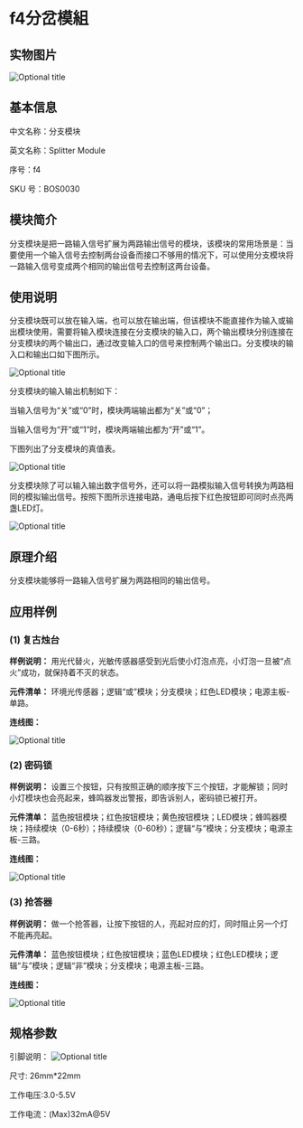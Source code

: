 # f4分岔模組

## 实物图片

![Optional title](.gitbook/assets/boson-fen-zhi-mo-kuai-shi-wu-tu.png)

## 基本信息

中文名称：分支模块

英文名称：Splitter Module

序号：f4

SKU 号：BOS0030

## 模块简介

分支模块是把一路输入信号扩展为两路输出信号的模块，该模块的常用场景是：当要使用一个输入信号去控制两台设备而接口不够用的情况下，可以使用分支模块将一路输入信号变成两个相同的输出信号去控制这两台设备。

## 使用说明

分支模块既可以放在输入端，也可以放在输出端，但该模块不能直接作为输入或输出模块使用，需要将输入模块连接在分支模块的输入口，两个输出模块分别连接在分支模块的两个输出口，通过改变输入口的信号来控制两个输出口。分支模块的输入口和输出口如下图所示。

![Optional title](.gitbook/assets/boson-fen-zhi-mo-kuai-shi-yong-shuo-ming-1.png)

分支模块的输入输出机制如下：

当输入信号为“关”或“0”时，模块两端输出都为“关”或“0”；

当输入信号为“开”或“1”时，模块两端输出都为“开”或“1”。

下图列出了分支模块的真值表。

![Optional title](.gitbook/assets/boson-fen-zhi-mo-kuai-shi-yong-shuo-ming-2.png)

分支模块除了可以输入输出数字信号外，还可以将一路模拟输入信号转换为两路相同的模拟输出信号。按照下图所示连接电路，通电后按下红色按钮即可同时点亮两盏LED灯。

![Optional title](.gitbook/assets/boson-fen-zhi-mo-kuai-shi-yong-shuo-ming-3.png)

## 原理介绍

分支模块能够将一路输入信号扩展为两路相同的输出信号。

## 应用样例

### **\(1\) 复古烛台**

**样例说明：** 用光代替火，光敏传感器感受到光后使小灯泡点亮，小灯泡一旦被“点火”成功，就保持着不灭的状态。

**元件清单：** 环境光传感器；逻辑“或”模块；分支模块；红色LED模块；电源主板-单路。

**连线图：**

![Optional title](.gitbook/assets/boson-fen-zhi-mo-kuai-fu-gu-zhu-tai-lian-xian-tu.png)

### **\(2\) 密码锁**

**样例说明：** 设置三个按钮，只有按照正确的顺序按下三个按钮，才能解锁；同时小灯模块也会亮起来，蜂鸣器发出警报，即告诉别人，密码锁已被打开。

**元件清单：** 蓝色按钮模块；红色按钮模块；黄色按钮模块；LED模块；蜂鸣器模块；持续模块（0-6秒）；持续模块（0-60秒）；逻辑“与”模块；分支模块；电源主板-三路。

**连线图：**

![Optional title](.gitbook/assets/boson-fen-zhi-mo-kuai-mi-ma-suo-lian-xian-tu.png)

### **\(3\) 抢答器**

**样例说明：** 做一个抢答器，让按下按钮的人，亮起对应的灯，同时阻止另一个灯不能再亮起。

**元件清单：** 蓝色按钮模块；红色按钮模块；蓝色LED模块；红色LED模块；逻辑“与”模块；逻辑“非”模块；分支模块；电源主板-三路。

**连线图：**

![Optional title](.gitbook/assets/boson-fen-zhi-mo-kuai-qiang-da-qi-lian-xian-tu.png)

## 规格参数

引脚说明： ![Optional title](.gitbook/assets/boson-fen-zhi-mo-kuai-yin-jiao-shuo-ming.png)

尺寸: 26mm\*22mm

工作电压:3.0-5.5V

工作电流：\(Max\)32mA@5V

